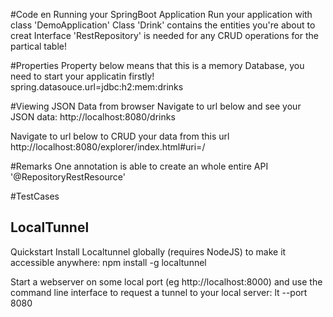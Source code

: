 #Code en Running your SpringBoot Application
Run your application with class 'DemoApplication'
Class 'Drink' contains the entities you're about to creat
Interface 'RestRepository' is needed for any CRUD operations for the partical table!

#Properties
Property below means that this is a memory Database, you need to start your applicatin firstly!
spring.datasouce.url=jdbc:h2:mem:drinks

#Viewing JSON Data from browser
Navigate to url below and see your JSON data:
http://localhost:8080/drinks

Navigate to url below to CRUD your data from this url
http://localhost:8080/explorer/index.html#uri=/

#Remarks
One annotation is able to create an whole entire API '@RepositoryRestResource'


#TestCases
## LocalTunnel
Quickstart
Install Localtunnel globally (requires NodeJS) to make it accessible anywhere:
    npm install -g localtunnel
    
Start a webserver on some local port (eg http://localhost:8000) and use the command line interface to request a tunnel to your local server:
    lt --port 8080


